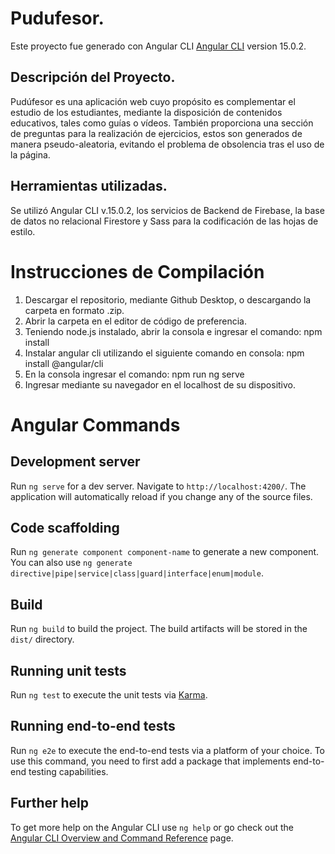 # Pudufesor.

Este proyecto fue generado con Angular CLI [Angular CLI](https://github.com/angular/angular-cli) version 15.0.2.

## Descripción del Proyecto.

Pudúfesor es una aplicación web cuyo propósito es complementar el estudio de los estudiantes, mediante la disposición de contenidos educativos, tales como guías o vídeos. También proporciona una sección de preguntas para la realización de ejercicios, estos son generados de manera pseudo-aleatoria, evitando el problema de obsolencia tras el uso de la página.

## Herramientas utilizadas.

Se utilizó Angular CLI v.15.0.2, los servicios de Backend de Firebase, la base de datos no relacional Firestore y Sass para la codificación de las hojas de estilo.

# Instrucciones de Compilación

1. Descargar el repositorio, mediante Github Desktop, o descargando la carpeta en formato .zip.
2. Abrir la carpeta en el editor de código de preferencia.
3. Teniendo node.js instalado, abrir la consola e ingresar el comando: npm install
4. Instalar angular cli utilizando el siguiente comando en consola: npm install @angular/cli
5. En la consola ingresar el comando: npm run ng serve
6. Ingresar mediante su navegador en el localhost de su dispositivo.

# Angular Commands 
## Development server

Run `ng serve` for a dev server. Navigate to `http://localhost:4200/`. The application will automatically reload if you change any of the source files.

## Code scaffolding

Run `ng generate component component-name` to generate a new component. You can also use `ng generate directive|pipe|service|class|guard|interface|enum|module`.

## Build

Run `ng build` to build the project. The build artifacts will be stored in the `dist/` directory.

## Running unit tests

Run `ng test` to execute the unit tests via [Karma](https://karma-runner.github.io).

## Running end-to-end tests

Run `ng e2e` to execute the end-to-end tests via a platform of your choice. To use this command, you need to first add a package that implements end-to-end testing capabilities.

## Further help

To get more help on the Angular CLI use `ng help` or go check out the [Angular CLI Overview and Command Reference](https://angular.io/cli) page.
